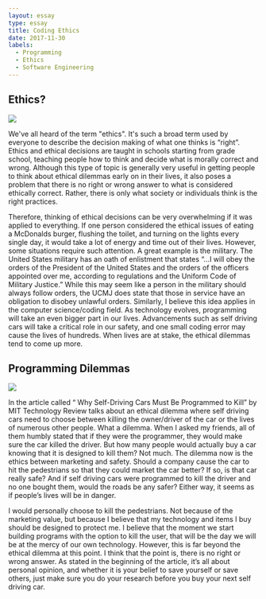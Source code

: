 ```yaml
---
layout: essay
type: essay
title: Coding Ethics
date: 2017-11-30
labels:
  - Programming
  - Ethics
  - Software Engineering
---
```


## Ethics?

<img class="ui medium left floated image" src="https://womma.org/wp-content/uploads/2016/07/bigstock-code-of-ethics-banner-word-114271802.jpg">

We've all heard of the term "ethics". It's such a broad term used by everyone to describe the decision making of what one thinks is “right”. Ethics and ethical decisions are taught in schools starting from grade school, teaching people how to think and decide what is morally correct and wrong. Although this type of topic is generally very useful in getting people to think about ethical dilemmas early on in their lives, it also poses a problem that there is no right or wrong answer to what is considered ethically correct. Rather, there is only what society or individuals think is the right practices. 

Therefore, thinking of ethical decisions can be very overwhelming if it was applied to everything. If one person considered the ethical issues of eating a McDonalds burger, flushing the toilet, and turning on the lights every single day, it would take a lot of energy and time out of their lives. However, some situations require such attention. A great example is the military. The United States military has an oath of enlistment that states “…I will obey the orders of the President of the United States and the orders of the officers appointed over me, according to regulations and the Uniform Code of Military Justice.” While this may seem like a person in the military should always follow orders, the UCMJ does state that those in service have an obligation to disobey unlawful orders. Similarly, I believe this idea applies in the computer science/coding field. As technology evolves, programming will take an even bigger part in our lives. Advancements such as self driving cars will take a critical role in our safety, and one small coding error may cause the lives of hundreds. When lives are at stake, the ethical dilemmas tend to come up more.

## Programming Dilemmas

<img class="ui medium right floated image" src="https://www.franksonnenbergonline.com/wp-content/uploads/2014/08/image_have-to-vs-want-to.jpg">

In the article called “ Why Self-Driving Cars Must Be Programmed to Kill” by MIT Technology Review talks about an ethical dilemma where self driving cars need to choose between killing the owner/driver of the car or the lives of numerous other people. What a dilemma. When I asked my friends, all of them humbly stated that if they were the programmer, they would make sure the car killed the driver. But how many people would actually buy a car knowing that it is designed to kill them? Not much. The dilemma now is the ethics between marketing and safety. Should a company cause the car to hit the pedestrians so that they could market the car better? If so, is that car really safe? And if self driving cars were programmed to kill the driver and no one bought them, would the roads be any safer? Either way, it seems as if people’s lives will be in danger.

I would personally choose to kill the pedestrians. Not because of the marketing value, but because I believe that my technology and items I buy should be designed to protect me. I believe that the moment we start building programs with the option to kill the user, that will be the day we will be at the mercy of our own technology. However, this is far beyond the ethical dilemma at this point. I think that the point is, there is no right or wrong answer. As stated in the beginning of the article, it’s all about personal opinion, and whether it is your belief to save yourself or save others, just make sure you do your research before you buy your next self driving car. 

